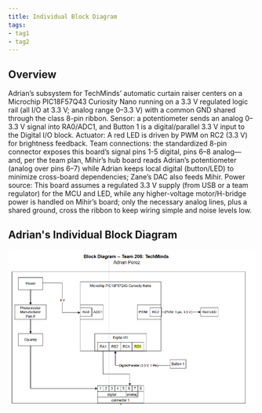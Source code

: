 ```yaml
---
title: Individual Block Diagram
tags:
- tag1
- tag2
---
```



## Overview
Adrian’s subsystem for TechMinds’ automatic curtain raiser centers on a Microchip PIC18F57Q43 Curiosity Nano running on a 3.3 V regulated logic rail (all I/O at 3.3 V; analog range 0–3.3 V) with a common GND shared through the class 8-pin ribbon. Sensor: a potentiometer sends an analog 0–3.3 V signal into RA0/ADC1, and Button 1 is a digital/parallel 3.3 V input to the Digital I/O block. Actuator: A red LED is driven by PWM on RC2 (3.3 V) for brightness feedback. Team connections: the standardized 8-pin connector exposes this board’s signal pins 1-5 digital, pins 6–8 analog—and, per the team plan, Mihir’s hub board reads Adrian’s potentiometer (analog over pins 6–7) while Adrian keeps local digital (button/LED) to minimize cross-board dependencies; Zane’s DAC also feeds Mihir. Power source: This board assumes a regulated 3.3 V supply (from USB or a team regulator) for the MCU and LED, while any higher-voltage motor/H-bridge power is handled on Mihir’s board; only the necessary analog lines, plus a shared ground, cross the ribbon to keep wiring simple and noise levels low. 






## Adrian's Individual Block Diagram 


![Adrian's Individual Block Diagram for TechMinds Automatic Curtain Raiser](AP_block_diagram.png)
